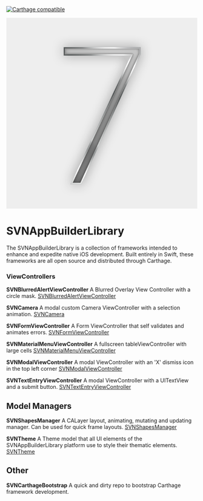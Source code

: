 [![Carthage compatible](https://img.shields.io/badge/Carthage-compatible-4BC51D.svg?style=flat)](https://github.com/Carthage/Carthage)

 <p align="center">
   <img src="/images/7appsLogo.png" alt="7apps.io"/>
 </p>

# SVNAppBuilderLibrary

The SVNAppBuilderLibrary is a collection of frameworks intended to enhance and expedite native iOS development.
Built entirely in Swift, these frameworks are all open source and distributed through Carthage.

### ViewControllers
**SVNBlurredAlertViewController**
    A Blurred Overlay View Controller with a circle mask.
    [SVNBlurredAlertViewController](https://github.com/sevenapps/SVNBlurredAlertViewController)

**SVNCamera**
    A modal custom Camera ViewController with a selection animation.
    [SVNCamera](https://github.com/sevenapps/SVNCamera)

**SVNFormViewController**
    A Form ViewController that self validates and animates errors.
    [SVNFormViewController](https://github.com/sevenapps/SVNFormViewController)

**SVNMaterialMenuViewController**
    A fullscreen tableViewController with large cells
    [SVNMaterialMenuViewController](https://github.com/sevenapps/SVNMaterialMenuViewController)

**SVNModalViewController**
    A modal ViewController with an 'X' dismiss icon in the top left corner
    [SVNModalViewController](https://github.com/sevenapps/SVNModalViewController)

**SVNTextEntryViewController**
    A modal ViewController with a UITextView and a submit button.
    [SVNTextEntryViewController](https://github.com/sevenapps/SVNTextEntryViewController)

## Model Managers
**SVNShapesManager**
    A CALayer layout, animating, mutating and updating manager.
    Can be used for quick frame layouts.
    [SVNShapesManager](https://github.com/sevenapps/SVNShapesManager)

**SVNTheme**
    A Theme model that all UI elements of the SVNAppBuilderLibrary platform use to style their thematic elements.
    [SVNTheme](https://github.com/sevenapps/SVNTheme)

## Other
**SVNCarthageBootstrap**
  A quick and dirty repo to bootstrap Carthage framework development.
